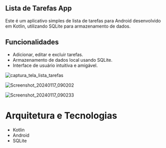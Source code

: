 ## Lista de Tarefas App

Este é um aplicativo simples de lista de tarefas para Android desenvolvido em Kotlin, utilizando SQLite para armazenamento de dados.

## Funcionalidades

- Adicionar, editar e excluir tarefas.
- Armazenamento de dados local usando SQLite.
- Interface de usuário intuitiva e amigável.

![captura_tela_lista_tarefas](https://github.com/felipe-matos/ListadeTarefasApp/assets/70587403/8c7e5ed0-e3e0-4154-a65b-40991f8ca4ac)

![Screenshot_20240117_090202](https://github.com/felipe-matos/ListadeTarefasApp/assets/70587403/1b397899-cdd8-4160-8f97-2a64da1938aa)


![Screenshot_20240117_090233](https://github.com/felipe-matos/ListadeTarefasApp/assets/70587403/67f8660d-bdc0-4a75-a32d-e078b30d4663)

# Arquitetura e Tecnologias
- Kotlin
- Android
- SQLite 
